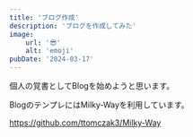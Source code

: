 ```yaml
---
title: 'ブログ作成'
description: 'ブログを作成してみた'
image:
    url: '😎'
    alt: 'emoji'
pubDate: '2024-03-17'
---
```


個人の覚書としてBlogを始めようと思います。

BlogのテンプレにはMilky-Wayを利用しています。

https://github.com/ttomczak3/Milky-Way
